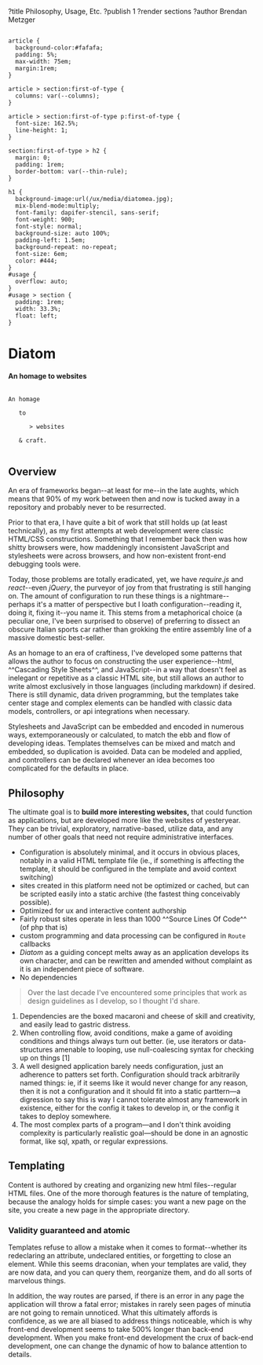 ?title Philosophy, Usage, Etc.
?publish 1
?render sections
?author Brendan Metzger


``` style

article {
  background-color:#fafafa;
  padding: 5%;
  max-width: 75em;
  margin:1rem;
}

article > section:first-of-type {
  columns: var(--columns);
}

article > section:first-of-type p:first-of-type {
  font-size: 162.5%;
  line-height: 1;
}

section:first-of-type > h2 {
  margin: 0;
  padding: 1rem;
  border-bottom: var(--thin-rule);
}

h1 {
  background-image:url(/ux/media/diatomea.jpg);
  mix-blend-mode:multiply;
  font-family: dapifer-stencil, sans-serif;
  font-weight: 900;
  font-style: normal;
  background-size: auto 100%;
  padding-left: 1.5em;
  background-repeat: no-repeat;
  font-size: 6em;
  color: #444;
}
#usage {
  overflow: auto;
}
#usage > section {
  padding: 1rem;
  width: 33.3%;
  float: left;
}

```

# Diatom
#### An homage to websites

```

An homage

   to
   
      > websites
   
   & craft.
   
```

## Overview

An era of frameworks began--at least for me--in the late aughts, which means that 90% of my work between then and now is tucked away in a repository and probably never to be resurrected.

Prior to that era, I have quite a bit of work that still holds up (at least technically), as my first attempts at web development were classic HTML/CSS constructions. Something that I remember back then was how shitty browsers were, how maddeningly inconsistent JavaScript and stylesheets were across browsers, and how non-existent front-end debugging tools were.

Today, those problems are totally eradicated, yet, we have *require.js* and *react*--even *jQuery*, the purveyor of joy from that frustrating is still hanging on. The amount of configuration to run these things is a nightmare--perhaps it's a matter of perspective but I loath configuration--reading it, doing it, fixing it--you name it. This stems from a metaphorical choice (a peculiar one, I've been surprised to observe) of preferring to dissect an obscure Italian sports car rather than grokking the entire assembly line of a massive domestic best-seller.

As an homage to an era of craftiness, I've developed some patterns that allows the author to focus on constructing the user experience--html, ^^Cascading Style Sheets^^, and JavaScript--in a way that doesn't feel as inelegant or repetitive as a classic HTML site, but still allows an author to write almost exclusively in those languages (including markdown) if desired. There is still dynamic, data driven programming, but the templates take center stage and complex elements can be handled with classic data models, controllers, or api integrations when necessary.

Stylesheets and JavaScript can be embedded and encoded in numerous ways, extemporaneously or calculated, to match the ebb and flow of developing ideas. Templates themselves can be mixed and match and embedded, so duplication is avoided. Data can be modeled and applied, and controllers can be declared whenever an idea becomes too complicated for the defaults in place.



## Philosophy


The ultimate goal is to **build more interesting websites,** that could function as applications, but are developed more like the websites of yesteryear. They can be trivial, exploratory, narrative-based, utilize data, and any number of other goals that need not require administrative interfaces.
     
- Configuration is absolutely minimal, and it occurs in obvious places, notably in a valid HTML template file (ie., if something is affecting the template, it should be configured in the template and avoid context switching)
- sites created in this platform need not be optimized or cached, but can be scripted easily into a static archive (the fastest thing conceivably possible).
- Optimized for ux and interactive content authorship
- Fairly robust sites operate in less than 1000 ^^Source Lines Of Code^^ (of php that is)
- custom programming and data processing can be configured in `Route` callbacks
- *Diatom* as a guiding concept melts away as an application develops its own character, and can be rewritten and amended without complaint as it is an independent piece of software.
- No dependencies


> Over the last decade I've encountered some principles that work as design guidelines as I develop, so I thought I'd share.

1. Dependencies are the boxed macaroni and cheese of skill and creativity, and easily lead to gastric distress.
2. When controlling flow, avoid conditions, make a game of avoiding conditions and things always turn out better. (ie, use iterators or data-structures amenable to looping, use null-coalescing syntax  for checking up on things [1]
3. A well designed application barely needs configuration, just an adherence to patters set forth. Configuration should track arbitrarily named things: ie, if it seems like it would never change for any reason, then it is not a configuration and it should fit into a static parttern—a digression to say this is way I cannot tolerate almost any framework in existence, either for the config it takes to develop in, or the config it takes to deploy somewhere.
4. The most complex parts of a program—and I don't think avoiding complexity is particularly realistic goal—should be done in an agnostic format, like sql, xpath, or regular expressions. 



## Templating

Content is authored by creating and organizing new html files--regular HTML files. One of the more thorough features is the nature of templating, because the analogy holds for simple cases: you want a new page on the site, you create a new page in the appropriate directory. 

### Validity guaranteed and atomic

Templates refuse to allow a mistake when it comes to format--whether its redeclaring an attribute, undeclared entities, or forgetting to close an element. While this seems draconian, when your templates are valid, they are now data, and you can query them, reorganize them, and do all sorts of marvelous things.

In addition, the way routes are parsed, if there is an error in any page the application will throw a fatal error; mistakes in rarely seen pages of minutia are not going to remain unnoticed. What this ultimately affords is confidence, as we are all biased to address things noticeable, which is why front-end development seems to take 500% longer than back-end development. When you make front-end development the crux of back-end development, one can change the dynamic of how to balance attention to details.


